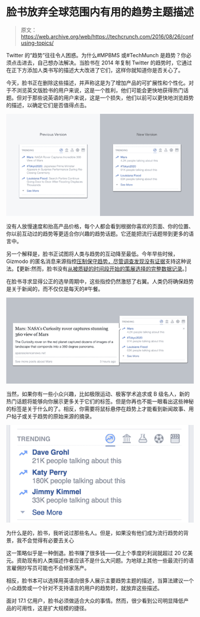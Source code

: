# 脸书放弃全球范围内有用的趋势主题描述 

> 原文：<https://web.archive.org/web/https://techcrunch.com/2016/08/26/confusing-topics/>

Twitter 的“趋势”往往令人困惑。为什么#MPBMS 或#TechMunch 是趋势？你必须点击进去，自己想办法解决。当脸书在 2014 年复制 Twitter 的趋势时，它通过在正下方添加人类书写的描述大大改进了它们，这样你就知道你是否关心了。

今天，脸书正在删除这些描述，并声称这是为了增加产品的可扩展性和个性化。对于不浏览英文版脸书的用户来说，这是一个胜利，他们可能会更快地获得热门话题。但对于那些说英语的用户来说，这是一个损失，他们以前可以更快地浏览趋势的描述，以确定它们是否值得点击。

![before_after_large_dark_smallheader](img/a6695282667acc0f8c2f3c2fb2abc0d3.png)

没有人放慢速度和抬高产品价格，每个人都会看到根据你喜欢的页面、你的位置、你以前互动过的趋势等更适合你兴趣的趋势话题。它还能把流行话题带到更多的语言中。

另一个解释是，脸书正试图将人类与趋势的互动降至最低。今年早些时候，Gizmodo 的匿名消息来源指控[压制保守趋势，尽管调查发现](https://web.archive.org/web/20221205131322/http://gizmodo.com/former-facebook-workers-we-routinely-suppressed-conser-1775461006)[没有证据](https://web.archive.org/web/20221205131322/https://beta.techcrunch.com/2016/05/23/facebook-denies-bias-in-trending-topics-but-vows-changes-anyway/)支持这种说法。【更新:然而，脸书没有[从被质疑的时间段开始的策展选择的完整数据记录](https://web.archive.org/web/20221205131322/https://www.commerce.senate.gov/public/_cache/files/93a14e98-2443-4d27-bf04-1fc59b8cf2b4/22796A1389F52BE16D225F9A03FB53F8.facebook-letter.pdf)。]

在脸书寻求显得公正的选举周期中，这些指控仍然激怒了右翼。人类仍将确保趋势是关于新闻的，而不仅仅是每天的#午餐。

![hover-large-dark](img/e994a78ca18d084804c35f8ddc396167.png)

当然，如果你有一些小众兴趣，比如极限运动、极客学术追求或 B 级名人，新的热门话题将能够向你展示更多关于它们的标签。但是你再也不能一眼看出这些神秘的标签是关于什么的了。相反，你需要将鼠标悬停在趋势上才能看到新闻故事、用户帖子或关于趋势的原始来源的摘录。

![Screen Shot 2016-08-26 at 1.44.37 PM](img/cfce08ea016fc3ae567b67541648cb93.png)

为什么是的，脸书，我听说过那些名人。但是，如果没有他们成为流行趋势的背景，我不会觉得有必要去关心

这一策略似乎是一种倒退。脸书赚了很多钱——仅上个季度的利润就超过 20 亿美元。资助现有的人类描述作者应该不是什么大问题。为地球上其他一些最流行的语言雇佣抄写员可能也不会倾家荡产。

相反，脸书本可以选择用英语向很多人展示主要趋势主题的描述，当算法建议一个小众趋势或一个针对不支持语言的用户的趋势时，就放弃这些描述。

面对 17.1 亿用户，脸书必须做适合大众的事情。然而，很少看到公司明显降低产品的可用性，这是扩大规模的捷径。